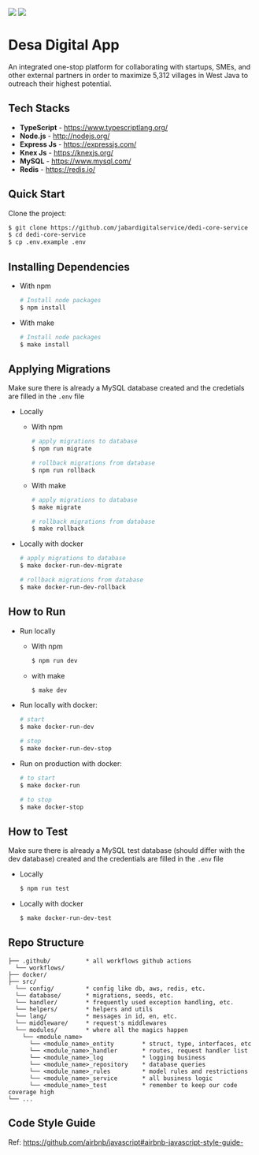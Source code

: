<a href="https://codeclimate.com/github/jabardigitalservice/dedi-core-service/maintainability"><img src="https://api.codeclimate.com/v1/badges/cf5648a807905bcc3467/maintainability" /></a>
<a href="https://codeclimate.com/github/jabardigitalservice/dedi-core-service/test_coverage"><img src="https://api.codeclimate.com/v1/badges/cf5648a807905bcc3467/test_coverage" /></a>


# Desa Digital App

An integrated one-stop platform for collaborating with startups, SMEs, and other external partners in order to maximize 5,312 villages in West Java to outreach their highest potential.


## Tech Stacks

- **TypeScript** - <https://www.typescriptlang.org/>
- **Node.js** - <http://nodejs.org/>
- **Express Js** - <https://expressjs.com/>
- **Knex Js** - <https://knexjs.org/>
- **MySQL** - <https://www.mysql.com/>
- **Redis** - <https://redis.io/>


## Quick Start

Clone the project:

```bash
$ git clone https://github.com/jabardigitalservice/dedi-core-service
$ cd dedi-core-service
$ cp .env.example .env
```


## Installing Dependencies

- With npm

  ```bash
  # Install node packages
  $ npm install
  ```

- With make

  ```bash
  # Install node packages
  $ make install
  ```


## Applying Migrations

Make sure there is already a MySQL database created and the credetials are filled in the `.env` file

- Locally
  - With npm

    ```bash
    # apply migrations to database
    $ npm run migrate

    # rollback migrations from database
    $ npm run rollback
    ```

  - With make

    ```bash
    # apply migrations to database
    $ make migrate

    # rollback migrations from database
    $ make rollback
    ```

- Locally with docker

  ```bash
  # apply migrations to database
  $ make docker-run-dev-migrate

  # rollback migrations from database
  $ make docker-run-dev-rollback
  ```


## How to Run

- Run locally
  - With npm

    ```bash
    $ npm run dev
    ```

  - with make

    ```bash
    $ make dev
    ```

- Run locally with docker:

  ```bash
  # start
  $ make docker-run-dev
  
  # stop
  $ make docker-run-dev-stop
  ```

- Run on production with docker:

  ```bash
  # to start
  $ make docker-run
  
  # to stop
  $ make docker-stop
  ```


## How to Test

Make sure there is already a MySQL test database (should differ with the dev database) created and the credentials are filled in the `.env` file

- Locally

  ```bash
  $ npm run test
  ```

- Locally with docker

  ```bash
  $ make docker-run-dev-test
  ```


## Repo Structure

```
├── .github/          * all workflows github actions
  └── workflows/
├── docker/
├── src/
  └── config/         * config like db, aws, redis, etc.
  └── database/       * migrations, seeds, etc.
  └── handler/        * frequently used exception handling, etc.
  └── helpers/        * helpers and utils
  └── lang/           * messages in id, en, etc.
  └── middleware/     * request's middlewares
  └── modules/        * where all the magics happen
    └── <module_name>
      └── <module_name>_entity        * struct, type, interfaces, etc
      └── <module_name>_handler       * routes, request handler list
      └── <module_name>_log           * logging business
      └── <module_name>_repository    * database queries
      └── <module_name>_rules         * model rules and restrictions
      └── <module_name>_service       * all business logic
      └── <module_name>_test          * remember to keep our code coverage high
└── ...
```


## Code Style Guide

Ref: <https://github.com/airbnb/javascript#airbnb-javascript-style-guide->
